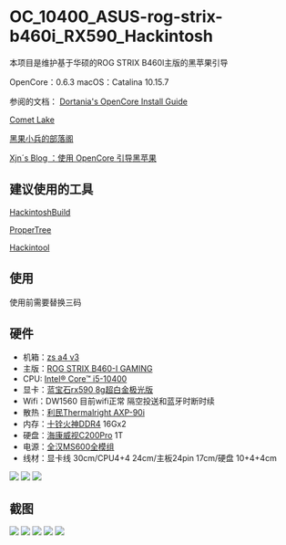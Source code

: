 # OC_10400_ASUS-rog-strix-b460i_RX590_Hackintosh
 
本项目是维护基于华硕的ROG STRIX B460I主版的黑苹果引导

OpenCore：0.6.3 
macOS：Catalina 10.15.7

参阅的文档：
[Dortania's OpenCore Install Guide](https://dortania.github.io/OpenCore-Install-Guide/)

[Comet Lake](https://dortania.github.io/OpenCore-Install-Guide/config.plist/comet-lake.html#starting-point)

[黑果小兵的部落阁](https://blog.daliansky.net/)

[Xjn´s Blog ：使用 OpenCore 引导黑苹果](https://blog.xjn819.com/post/opencore-guide.html)

## 建议使用的工具

[HackintoshBuild](https://github.com/bugprogrammer/HackintoshBuild)

[ProperTree](https://github.com/corpnewt/ProperTree)

[Hackintool](https://github.com/headkaze/Hackintool)

## 使用
使用前需要替换三码

## 硬件
* 机箱：[zs a4 v3](https://item.taobao.com/item.htm?spm=a1z10.3-c.w4002-21950307975.49.207e63b8VuTBtH&id=626651889081)
* 主版：[ROG STRIX B460-I GAMING](https://www.asus.com.cn/Motherboards/ROG-STRIX-B460-I-GAMING/)
* CPU: [Intel® Core™ i5-10400](https://www.intel.com/content/www/us/en/products/processors/core/i5-processors/i5-10400.html)
* 显卡：[蓝宝石rx590 8g超白金极光版](https://www.sapphiretech.com.cn/zh-cn/consumer/nitro-rx-590-gme-8g-g5-se_c) 
* Wifi：DW1560 目前wifi正常 隔空投送和蓝牙时断时续
* 散热：[利民Thermalright AXP-90i](http://www.thermalright.com/product/axp-90i-%e6%a0%87%e5%87%86%e7%89%88/)
* 内存：[十铨火神DDR4](https://www.teamgroupinc.com/cn/product/vulcan-z-ddr4) 16Gx2 
* 硬盘：[海康威视C200Pro](https://item.jd.com/40561723363.html) 1T
* 电源：[全汉MS600全模组](https://item.jd.com/7404000.html) 
* 线材：显卡线 30cm/CPU4+4 24cm/主板24pin 17cm/硬盘 10+4+4cm

![](https://github.com/zhangqinning/OC_10400_ASUS-rog-strix-b460i_RX590_Hackintosh/blob/main/assets/1E2BF41C9B289C72D78505938.jpg?raw=true)
![](https://github.com/zhangqinning/OC_10400_ASUS-rog-strix-b460i_RX590_Hackintosh/blob/main/assets/FCA06999E41E29EEC5AA767E7.jpg?raw=true)
![](https://github.com/zhangqinning/OC_10400_ASUS-rog-strix-b460i_RX590_Hackintosh/blob/main/assets/E326C5B891EDC487D973DFB6E.jpg?raw=true)

## 截图
![](https://github.com/zhangqinning/OC_10400_ASUS-rog-strix-b460i_RX590_Hackintosh/blob/main/assets/%E6%88%AA%E5%B1%8F2020-11-11%2013.21.56.png?raw=true)
![](https://github.com/zhangqinning/OC_10400_ASUS-rog-strix-b460i_RX590_Hackintosh/blob/main/assets/%E6%88%AA%E5%B1%8F2020-11-11%2013.18.15.png?raw=true)
![](https://github.com/zhangqinning/OC_10400_ASUS-rog-strix-b460i_RX590_Hackintosh/blob/main/assets/%E6%88%AA%E5%B1%8F2020-11-10%2013.59.24.png?raw=true)
![](https://github.com/zhangqinning/OC_10400_ASUS-rog-strix-b460i_RX590_Hackintosh/blob/main/assets/%E6%88%AA%E5%B1%8F2020-11-10%2014.03.20.png?raw=true)
![](https://github.com/zhangqinning/OC_10400_ASUS-rog-strix-b460i_RX590_Hackintosh/blob/main/assets/%E6%88%AA%E5%B1%8F2020-11-10%2014.08.23.png?raw=true)
